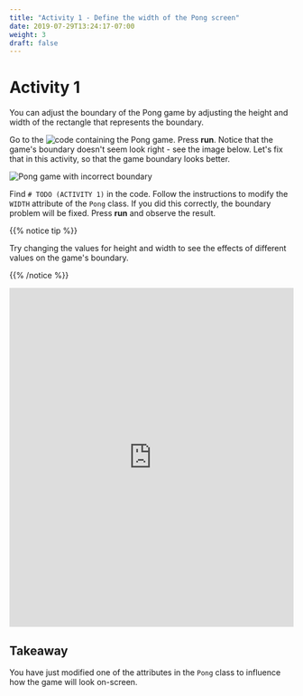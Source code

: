 ```yaml
---
title: "Activity 1 - Define the width of the Pong screen"
date: 2019-07-29T13:24:17-07:00
weight: 3
draft: false
---
```


# Activity 1

You can adjust the boundary of the Pong game by adjusting the height and width of the rectangle that represents the boundary.

Go to the ![code](https://replit.com/@nuevofoundation/PongLessonStudent?v=1) containing the Pong game. Press **run**. Notice that the game's boundary doesn't seem look right - see the image below. Let's fix that in this activity, so that the game boundary looks better.

![Pong game with incorrect boundary](../media/width-highlight.png)

Find `# TODO (ACTIVITY 1)` in the code. Follow the instructions to modify the `WIDTH` attribute of the `Pong` class. If you did this correctly, the boundary problem will be fixed. Press <b>run</b> and observe the result.

{{% notice tip %}}

Try changing the values for height and width to see the effects of different values on the game's boundary.

{{% /notice %}}
<iframe height="600px" width="100%" src="https://replit.com/@nuevofoundation/PongLessonStudent?lite=true" scrolling="no" frameborder="no" allowtransparency="true" allowfullscreen="true" sandbox="allow-forms allow-pointer-lock allow-popups allow-same-origin allow-scripts allow-modals"></iframe>

## Takeaway

You have just modified one of the attributes in the `Pong` class to influence how the game will look on-screen.
